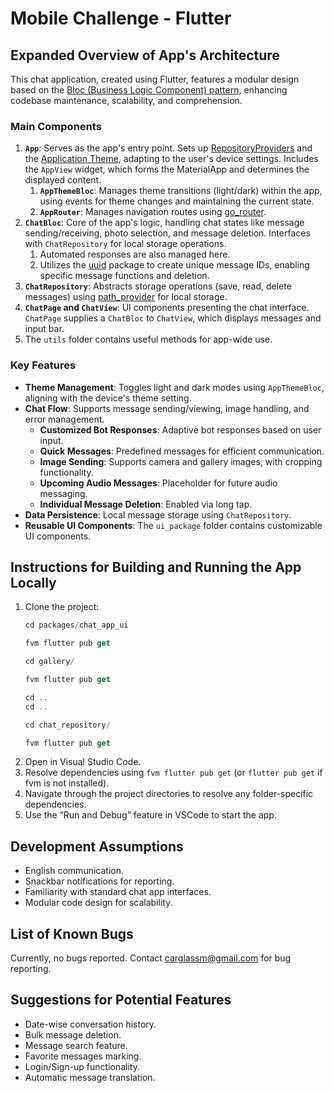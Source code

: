 # Mobile Challenge - Flutter

## Expanded Overview of App's Architecture

This chat application, created using Flutter, features a modular design based on the [Bloc (Business Logic Component) pattern](https://bloclibrary.dev/#/), enhancing codebase maintenance, scalability, and comprehension.

### Main Components

1. **`App`**: Serves as the app's entry point. Sets up [RepositoryProviders](https://pub.dev/documentation/flutter_bloc/latest/flutter_bloc/RepositoryProvider-class.html) and the [Application Theme](https://api.flutter.dev/flutter/material/ThemeData-class.html), adapting to the user's device settings. Includes the `AppView` widget, which forms the MaterialApp and determines the displayed content.
   1. **`AppThemeBloc`**: Manages theme transitions (light/dark) within the app, using events for theme changes and maintaining the current state.
   2. **`AppRouter`**: Manages navigation routes using [go_router](https://pub.dev/packages/go_router).
2. **`ChatBloc`**: Core of the app's logic, handling chat states like message sending/receiving, photo selection, and message deletion. Interfaces with `ChatRepository` for local storage operations.
   1. Automated responses are also managed here.
   2. Utilizes the [uuid](https://pub.dev/packages/uuid) package to create unique message IDs, enabling specific message functions and deletion.
3. **`ChatRepository`**: Abstracts storage operations (save, read, delete messages) using [path_provider](https://pub.dev/packages/path_provider) for local storage.
4. **`ChatPage` and `ChatView`**: UI components presenting the chat interface. `ChatPage` supplies a `ChatBloc` to `ChatView`, which displays messages and input bar.
5. The `utils` folder contains useful methods for app-wide use.

### Key Features

- **Theme Management**: Toggles light and dark modes using `AppThemeBloc`, aligning with the device's theme setting.
- **Chat Flow**: Supports message sending/viewing, image handling, and error management.
  - **Customized Bot Responses**: Adaptive bot responses based on user input.
  - **Quick Messages**: Predefined messages for efficient communication.
  - **Image Sending**: Supports camera and gallery images, with cropping functionality.
  - **Upcoming Audio Messages**: Placeholder for future audio messaging.
  - **Individual Message Deletion**: Enabled via long tap.
- **Data Persistence**: Local message storage using `ChatRepository`.
- **Reusable UI Components**: The `ui_package` folder contains customizable UI components.

## Instructions for Building and Running the App Locally

1. Clone the project:
   ```jsx
   cd packages/chat_app_ui
   ```
   ```jsx
   fvm flutter pub get
   ```
   ```jsx
   cd gallery/
   ```
   ```jsx
   fvm flutter pub get
   ```
   ```jsx
   cd ..
   cd ..
   ```
   ```jsx
   cd chat_repository/
   ```
   ```jsx
   fvm flutter pub get
   ```
2. Open in Visual Studio Code.
3. Resolve dependencies using `fvm flutter pub get` (or `flutter pub get` if fvm is not installed).
4. Navigate through the project directories to resolve any folder-specific dependencies.
5. Use the “Run and Debug” feature in VSCode to start the app.

## Development Assumptions

- English communication.
- Snackbar notifications for reporting.
- Familiarity with standard chat app interfaces.
- Modular code design for scalability.

## List of Known Bugs

Currently, no bugs reported. Contact [carglassm@gmail.com](mailto:carglassm@gmail.com) for bug reporting.

## Suggestions for Potential Features

- Date-wise conversation history.
- Bulk message deletion.
- Message search feature.
- Favorite messages marking.
- Login/Sign-up functionality.
- Automatic message translation.
